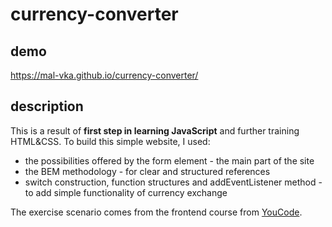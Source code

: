 # currency-converter

## demo
https://mal-vka.github.io/currency-converter/

## description
This is a result of **first step in learning JavaScript** and further training HTML&CSS. To build this simple website, I used:
- the possibilities offered by the form element - the main part of the site
- the BEM methodology - for clear and structured references
- switch construction, function structures and addEventListener method - to add simple functionality of currency exchange

The exercise scenario comes from the frontend course from [YouCode](https://youcode.pl/).
